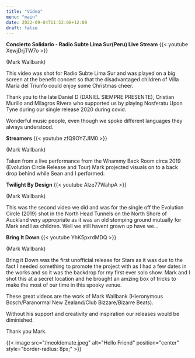 ```yaml
---
title: "Video"
menu: "main"
date: 2022-09-04T11:53:08+12:00
draft: false
---
```


<!-- **Lonely Black Hearts**
{{< youtube xnQ8O6kwjqY >}}  

(Dusk Aotearoa)
 
This is the first single from our forthcoming album "Guardians of The Night". -->


**Concierto Solidario - Radio Subte Lima Sur(Peru) Live Stream**
{{< youtube XewjDrjTW7o >}}  

(Mark Wallbank)
 
This video was shot for Radio Subte Lima Sur and was played on a big screen at the benefit concert so that 
the disadvantaged children of Villa María del Triunfo could enjoy some Christmas cheer. 

Thank you to the late Daniel D (DANIEL SIEMPRE PRESENTE), Cristian Murillo and Milagros Rivera 
who supported us by playing Nosferatu Upon Tyne during our single release 2020 during covid. 

Wonderful music people, even though we spoke different languages they always understood.   

**Streamers** 
{{< youtube zfQ9OYZJIM0 >}}  

(Mark Wallbank)

Taken from a live performance from the Whammy Back Room circa 2019 (Evolution Circle Release and Tour) Mark projected visuals 
on to a back drop behind while Sean and I performed.

**Twilight By Design** 
{{< youtube Alze77WahpA >}}  

(Mark Wallbank)

This was the second video we did and was for the single off the Evolution Circle (2019) shot in the North Head Tunnels on the North Shore 
of Auckland very appropriate as it was an old stomping ground mutually for Mark and I as children.
Well we still havent grown up have we...  

**Bring It Down** 
{{< youtube YhK5pxrdMDQ >}}

(Mark Wallbank)

Bring it Down was the first unofficial release for Stars as it was due to the fact I needed something to promote the project with as
I had a few dates in the works and so it was the backdrop for my first ever solo show. Mark and I shot this at a secret location 
and he brought an amzing box of tricks to make the most of our time in this spooky venue. 

These great videos are the work of Mark Wallbank (Hieronymous Bosch/Paranormal New Zealand/Club Bizzare/Bizarre Beats).

Without his support and creativity and inspiration our releases would be diminished.

Thank you Mark. 

{{< image src="/meoldemate.jpeg" alt="Hello Friend" position="center" style="border-radius: 8px;" >}}